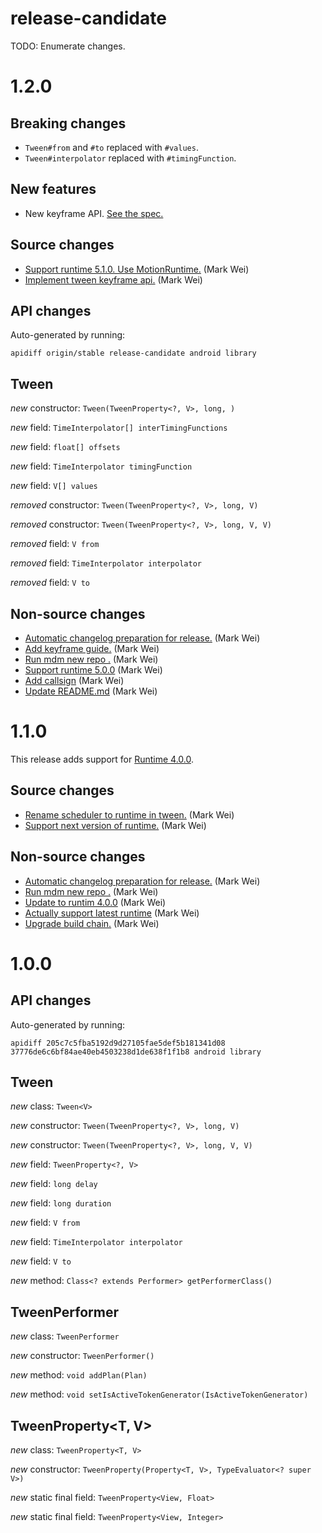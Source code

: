 # release-candidate

 TODO: Enumerate changes.
# 1.2.0

## Breaking changes

* `Tween#from` and `#to` replaced with `#values`.
* `Tween#interpolator` replaced with `#timingFunction`.

## New features

* New keyframe API. [See the spec.](https://material-motion.github.io/material-motion/starmap/specifications/plans/Tween)

## Source changes

* [Support runtime 5.1.0. Use MotionRuntime.](https://github.com/material-motion/family-tween-android/commit/d3ae3596388114f2795a3b557b47c559c331c0fb) (Mark Wei)
* [Implement tween keyframe api.](https://github.com/material-motion/family-tween-android/commit/52009fdd1079c9d4d8fcf9b16028daab114efd23) (Mark Wei)

## API changes

Auto-generated by running:

    apidiff origin/stable release-candidate android library

## Tween<V>

*new* constructor: `Tween(TweenProperty<?, V>, long, )`

*new* field: `TimeInterpolator[] interTimingFunctions`

*new* field: `float[] offsets`

*new* field: `TimeInterpolator timingFunction`

*new* field: `V[] values`

*removed* constructor: `Tween(TweenProperty<?, V>, long, V)`

*removed* constructor: `Tween(TweenProperty<?, V>, long, V, V)`

*removed* field: `V from`

*removed* field: `TimeInterpolator interpolator`

*removed* field: `V to`



## Non-source changes

* [Automatic changelog preparation for release.](https://github.com/material-motion/family-tween-android/commit/aadcc3246cd71edb1e35bab17107d7832ca24e54) (Mark Wei)
* [Add keyframe guide.](https://github.com/material-motion/family-tween-android/commit/191cecb714ee276fd93cb12adc5034e9ae1fb628) (Mark Wei)
* [Run mdm new repo .](https://github.com/material-motion/family-tween-android/commit/e4e57cc0087174de1754dfbc64c1844602dc101c) (Mark Wei)
* [Support runtime 5.0.0](https://github.com/material-motion/family-tween-android/commit/87ee2ff952c7ee487b532816fe558beadca23abd) (Mark Wei)
* [Add callsign](https://github.com/material-motion/family-tween-android/commit/d660a8079ebaa224bf8278fb419bb6834186b929) (Mark Wei)
* [Update README.md](https://github.com/material-motion/family-tween-android/commit/792977d9cbc0d38912b1d8db27ad168a493f9de6) (Mark Wei)


# 1.1.0

This release adds support for [Runtime 4.0.0](https://github.com/material-motion/material-motion-runtime-android/releases/tag/4.0.0).

## Source changes

* [Rename scheduler to runtime in tween.](https://github.com/material-motion/material-motion-family-tween-android/commit/c1f16309858a27b23a92572e0184ef8e86f187d5) (Mark Wei)
* [Support next version of runtime.](https://github.com/material-motion/material-motion-family-tween-android/commit/d37d699710a71da906f4f30f30fc956250135237) (Mark Wei)


## Non-source changes

* [Automatic changelog preparation for release.](https://github.com/material-motion/material-motion-family-tween-android/commit/68145ad59d3d4c2530ffef3df4ec7e665044e5a1) (Mark Wei)
* [Run mdm new repo .](https://github.com/material-motion/material-motion-family-tween-android/commit/497723d3afcef96049c6da0972b9ecf6bd5a0876) (Mark Wei)
* [Update to runtim 4.0.0](https://github.com/material-motion/material-motion-family-tween-android/commit/c37658d97f3da111b97330319dbd02d297bfb074) (Mark Wei)
* [Actually support latest runtime](https://github.com/material-motion/material-motion-family-tween-android/commit/754db8ed3f6ad2e341bcb4fe104e2d4b2fd85f1a) (Mark Wei)
* [Upgrade build chain.](https://github.com/material-motion/material-motion-family-tween-android/commit/d1f53911fa015e21070db9a82d44f913e1e81f6e) (Mark Wei)

# 1.0.0

## API changes

Auto-generated by running:

    apidiff 205c7c5fba5192d9d27105fae5def5b181341d08 37776de6c6bf84ae40eb4503238d1de638f1f1b8 android library


## Tween<V>

*new* class: `Tween<V>`

*new* constructor: `Tween(TweenProperty<?, V>, long, V)`

*new* constructor: `Tween(TweenProperty<?, V>, long, V, V)`

*new* field: `TweenProperty<?, V>`

*new* field: `long delay`

*new* field: `long duration`

*new* field: `V from`

*new* field: `TimeInterpolator interpolator`

*new* field: `V to`

*new* method: `Class<? extends Performer> getPerformerClass()`


## TweenPerformer

*new* class: `TweenPerformer`

*new* constructor: `TweenPerformer()`

*new* method: `void addPlan(Plan)`

*new* method: `void setIsActiveTokenGenerator(IsActiveTokenGenerator)`


## TweenProperty<T, V>

*new* class: `TweenProperty<T, V>`

*new* constructor: `TweenProperty(Property<T, V>, TypeEvaluator<? super V>)`

*new* static final field: `TweenProperty<View, Float>`

*new* static final field: `TweenProperty<View, Integer>`
